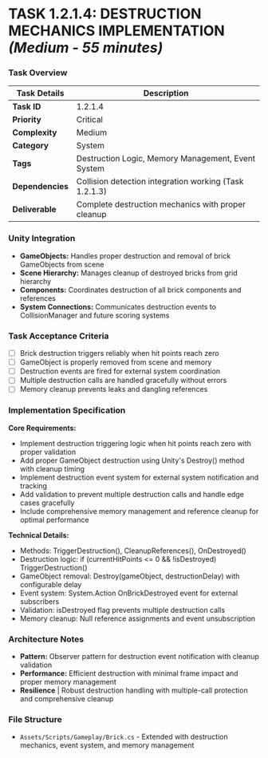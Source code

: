 # **TASK 1.2.1.4: DESTRUCTION MECHANICS IMPLEMENTATION** *(Medium - 55 minutes)*

### **Task Overview**

| Task Details | Description |
| --- | --- |
| **Task ID** | 1.2.1.4 |
| **Priority** | Critical |
| **Complexity** | Medium |
| **Category** | System |
| **Tags** | Destruction Logic, Memory Management, Event System |
| **Dependencies** | Collision detection integration working (Task 1.2.1.3) |
| **Deliverable** | Complete destruction mechanics with proper cleanup |

### **Unity Integration**

- **GameObjects:** Handles proper destruction and removal of brick GameObjects from scene
- **Scene Hierarchy:** Manages cleanup of destroyed bricks from grid hierarchy
- **Components:** Coordinates destruction of all brick components and references
- **System Connections:** Communicates destruction events to CollisionManager and future scoring systems

### **Task Acceptance Criteria**

- [ ] Brick destruction triggers reliably when hit points reach zero
- [ ] GameObject is properly removed from scene and memory
- [ ] Destruction events are fired for external system coordination
- [ ] Multiple destruction calls are handled gracefully without errors
- [ ] Memory cleanup prevents leaks and dangling references

### **Implementation Specification**

**Core Requirements:**
- Implement destruction triggering logic when hit points reach zero with proper validation
- Add proper GameObject destruction using Unity's Destroy() method with cleanup timing
- Implement destruction event system for external system notification and tracking
- Add validation to prevent multiple destruction calls and handle edge cases gracefully
- Include comprehensive memory management and reference cleanup for optimal performance

**Technical Details:**
- Methods: TriggerDestruction(), CleanupReferences(), OnDestroyed()
- Destruction logic: if (currentHitPoints <= 0 && !isDestroyed) TriggerDestruction()
- GameObject removal: Destroy(gameObject, destructionDelay) with configurable delay
- Event system: System.Action OnBrickDestroyed event for external subscribers
- Validation: isDestroyed flag prevents multiple destruction calls
- Memory cleanup: Null reference assignments and event unsubscription

### **Architecture Notes**

- **Pattern:** Observer pattern for destruction event notification with cleanup validation
- **Performance:** Efficient destruction with minimal frame impact and proper memory management
- **Resilience** | Robust destruction handling with multiple-call protection and comprehensive cleanup

### **File Structure**

- `Assets/Scripts/Gameplay/Brick.cs` - Extended with destruction mechanics, event system, and memory management